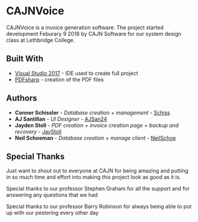 # CAJNVoice

CAJNVoice is a invoice generation software. The project started development Feburary 9 2018 by CAJN Software for our system design class at Lethbridge College.

## Built With
* [Visual Studio 2017](https://www.visualstudio.com/) - IDE used to create full project
* [PDFsharp](http://www.pdfsharp.net/) - creation of the PDF files

## Authors
* **Conner Schissler** - *Database creation + management* - [Schiss](https://github.com/Schiiss)
* **AJ Santillan** - *UI Designer* - [AJSan24](https://github.com/AJSan24)
* **Jayden Stoll** - *PDF creation + invoice creation page + backup and recovery* - [JayStoll](https://github.com/JayStoll)
* **Neil Schoeman** - *Database creation + manage client* - [NeilSchoe](https://github.com/NeilSchoe)

## Special Thanks

Just want to shout out to everyone at CAJN for being amazing and putting in so much time and effort into making this project look as good as it is.

Special thanks to our professor Stephen Graham for all the support and for answering any questions that we had

Special thanks to our professor Barry Robinson for always being able to put up with our pestering every other day
